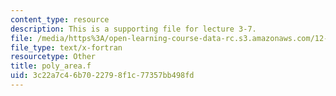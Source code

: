 ```yaml
---
content_type: resource
description: This is a supporting file for lecture 3-7.
file: /media/https%3A/open-learning-course-data-rc.s3.amazonaws.com/12-010-computational-methods-of-scientific-programming-fall-2011/3c22a7c46b7022798f1c77357bb498fd_poly_area.f
file_type: text/x-fortran
resourcetype: Other
title: poly_area.f
uid: 3c22a7c4-6b70-2279-8f1c-77357bb498fd
---
```

